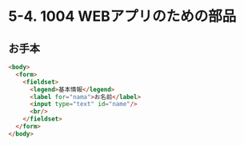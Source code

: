 # 5-4. 1004 WEBアプリのための部品

## お手本

```html
<body>
  <form>
    <fieldset>
      <legend>基本情報</legend>
      <label for="nama">お名前</label>
      <input type="text" id="name"/>
      <br/>
    </fieldset>
  </form>
</body>
```